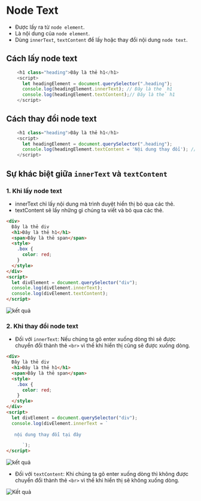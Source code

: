 # Node Text

- Được lấy ra từ `node element`.
- Là nội dung của `node element`.
- Dùng `innerText`, `textContent` để lấy hoặc thay đổi nội dung `node text`.

## Cách lấy node text

```js
    <h1 class="heading">Đây là thẻ h1</h1>
    <script>
      let headingElement = document.querySelector(".heading");
      console.log(headingElement.innerText); // Đây là thẻ h1
      console.log(headingElement.textContent);// Đây là thẻ h1
    </script>
```

## Cách thay đổi node text

```js
    <h1 class="heading">Đây là thẻ h1</h1>
    <script>
      let headingElement = document.querySelector(".heading");
      console.log(headingElement.textContent = 'Nội dung thay đổi'); // Nội dung thay đổi
    </script>
```

## Sự khác biệt giữa `innerText` và `textContent`

### 1. Khi lấy node text
- innerText chỉ lấy nội dung mà trình duyệt hiển thị bỏ qua các thẻ.
- textContent sẽ lấy những gì chúng ta viết và bỏ qua các thẻ.
```html
<div>
  Đây là thẻ div
  <h1>Đây là thẻ h1</h1>
  <span>Đây là thẻ span</span>
  <style>
    .box {
      color: red;
    }
  </style>
</div>
<script>
  let divElement = document.querySelector("div");
  console.log(divElement.innerText);
  console.log(divElement.textContent);
</script>
```
![kết quả](https://scontent-xsp1-3.xx.fbcdn.net/v/t1.15752-9/190180041_316272710129072_2195593478683622793_n.png?_nc_cat=107&ccb=1-3&_nc_sid=ae9488&_nc_ohc=8VWjxYQwOI0AX_eoWzv&_nc_ht=scontent-xsp1-3.xx&oh=e849b9c2e27a9870683c2a113e0d4104&oe=60D6C0DF)

### 2. Khi thay đổi node text

- Đối với `innerText`: Nếu chúng ta gõ enter xuống dòng thì sẽ được chuyển đổi thành thẻ `<br>` vì thế khi hiển thị cũng sẽ được xuống dòng.
```html
<div>
  Đây là thẻ div
  <h1>Đây là thẻ h1</h1>
  <span>Đây là thẻ span</span>
  <style>
    .box {
      color: red;
    }
  </style>
</div>
<script>
  let divElement = document.querySelector("div");
  console.log(divElement.innerText = `
      
   nội dung thay đổi tại đây

      `);
</script>
```
![kết quả](https://scontent.fdad2-1.fna.fbcdn.net/v/t1.15752-9/192098687_825183751745637_3313670949930825002_n.png?_nc_cat=100&ccb=1-3&_nc_sid=ae9488&_nc_ohc=0MeUnr9BhH4AX95HA39&tn=aPJlnR-rezZbCgJA&_nc_ht=scontent.fdad2-1.fna&oh=bbbc2b7e0e079feae617acf861db6c78&oe=60D7C47E)

- Đối với `textContent`: Khi chúng ta gõ enter xuống dòng thì không được chuyển đổi thành thẻ `<br>` vì thế khi hiển thị sẽ không xuống dòng.

![Kết quả](https://scontent-xsp1-1.xx.fbcdn.net/v/t1.15752-9/190108203_4113576148677584_8803995630447234079_n.png?_nc_cat=103&ccb=1-3&_nc_sid=ae9488&_nc_ohc=w0C3oa5JLWgAX8gUiIj&_nc_ht=scontent-xsp1-1.xx&oh=ba235ee9d811caff04287f1d05eb36c3&oe=60D5E5BE)